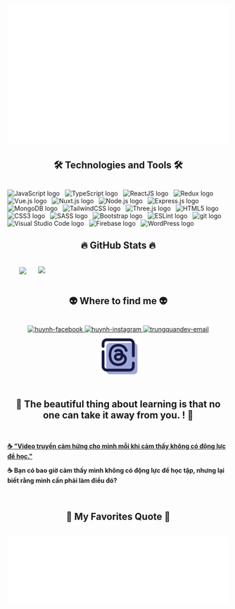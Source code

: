 <a href="#" target="_blank"> <img src="svg/trungquandev.svg" width="1200" alt="huynhdang_deptrai" /> </a> <h2 align="center">🛠 Technologies and Tools 🛠</h2> <br> <!-- https://simpleicons.org/ --> <span><img src="https://img.shields.io/badge/JavaScript-282C34?logo=javascript&logoColor=F7DF1E" alt="JavaScript logo" title="JavaScript" height="25" /></span> &nbsp; <span><img src="https://img.shields.io/badge/TypeScript-282C34?logo=typescript&logoColor=3178C6" alt="TypeScript logo" title="TypeScript" height="25" /></span> &nbsp; <span><img src="https://img.shields.io/badge/ReactJS-282C34?logo=react&logoColor=61DAFB" alt="ReactJS logo" title="ReactJS" height="25" /></span> &nbsp; <span><img src="https://img.shields.io/badge/Redux-282C34?logo=redux&logoColor=764ABC" alt="Redux logo" title="Redux" height="25" /></span> &nbsp; <span><img src="https://img.shields.io/badge/Vue.js-282C34?logo=vue.js&logoColor=4FC08D" alt="Vue.js logo" title="Vue.js" height="25" /></span> &nbsp; <span><img src="https://img.shields.io/badge/Nuxt.js-282C34?logo=nuxt.js&logoColor=4FC08D" alt="Nuxt.js logo" title="Nuxt.js" height="25" /></span> &nbsp; <span><img src="https://img.shields.io/badge/Node.js-282C34?logo=node.js&logoColor=00F200" alt="Node.js logo" title="Node.js" height="25" /></span> &nbsp; <span><img src="https://img.shields.io/badge/Express-282C34?logo=express&logoColor=FFFFFF" alt="Express.js logo" title="Express.js" height="25" /></span> &nbsp; <span><img src="https://img.shields.io/badge/MongoDB-282C34?logo=mongodb&logoColor=47A248" alt="MongoDB logo" title="MongoDB" height="25" /></span> &nbsp; <span><img src="https://img.shields.io/badge/Tailwind%20CSS-282C34?logo=tailwind-css&logoColor=38B2AC" alt="TailwindCSS logo" title="TailwindCSS" height="25" /></span> &nbsp; <span><img src="https://img.shields.io/badge/Three.js-282C34?logo=three.js&logoColor=FFFFFF" alt="Three.js logo" title="Three.js" height="25" /></span> &nbsp; <span><img src="https://img.shields.io/badge/HTML5-282C34?logo=html5&logoColor=E34F26" alt="HTML5 logo" title="HTML5" height="25" /></span> &nbsp; <span><img src="https://img.shields.io/badge/CSS3-282C34?logo=css3&logoColor=1572B6" alt="CSS3 logo" title="CSS3" height="25" /></span> &nbsp; <span><img src="https://img.shields.io/badge/Sass-282C34?logo=sass&logoColor=CC6699" alt="SASS logo" title="SASS" height="25" /></span> &nbsp; <span><img src="https://img.shields.io/badge/Bootstrap-282C34?logo=bootstrap&logoColor=7952B3" alt="Bootstrap logo" title="Bootstrap" height="25" /></span> &nbsp; <span><img src="https://img.shields.io/badge/ESLint-282C34?logo=eslint&logoColor=4B32C3" alt="ESLint logo" title="ESLint" height="25" /></span> &nbsp; <span><img src="https://img.shields.io/badge/git-282C34?logo=git&logoColor=F05032" alt="git logo" title="git" height="25" /></span> &nbsp; <span><img src="https://img.shields.io/badge/VS%20Code-282C34?logo=visual-studio-code&logoColor=007ACC" alt="Visual Studio Code logo" title="Visual Studio Code" height="25" /></span> &nbsp; <span><img src="https://img.shields.io/badge/Firebase-282C34?logo=firebase&logoColor=FFCA28" alt="Firebase logo" title="Firebase" height="25" /></span> &nbsp; <span><img src="https://img.shields.io/badge/WordPress-282C34?logo=wordPress&logoColor=21759B" alt="WordPress logo" title="WordPress" height="25" /></span> &nbsp; <br> <h2 align="center">🔥 GitHub Stats 🔥</h2> <!-- https://github.com/anuraghazra/github-readme-stats --> <br> <div align=center> <a href="#" title="huynhdangpy"> <img width="315" align="center" src="https://github-readme-stats.vercel.app/api/top-langs/?username=huynhdangpy&hide=c%23,powershell,Mathematica,Ruby,Objective-C,Objective-C%2b%2b,Cuda&title_color=61dafb&text_color=ffffff&icon_color=61dafb&bg_color=20232a&langs_count=8&layout=compact&border_color=61dafb&hide_border=true" /> </a> <a href="#" title="huynhdangpy"> <img align="right" width="434" src="https://github-readme-stats.vercel.app/api?username=huynhdangpy&show_icons=true&theme=react&border_color=61dafb&hide_border=true&rank_icon=github&include_all_commits=true" /> </a> </div> <br> <h2 align="center">👽 Where to find me 👽</h2> <br> <!-- https://icons8.com --> <div align="center"> <a href="https://www.facebook.com/profile.php?id=100028898333391" target="blank"> <img src="https://img.icons8.com/bubbles/100/000000/facebook-new.png" alt="huynh-facebook" /> </a> <!-- <a href="https://youtube.com/@trungquandev" target="blank"> <img src="https://img.icons8.com/bubbles/100/000000/youtube-squared.png" alt="trungquandev-youtube" /> </a> --> <!-- <a href="https://www.linkedin.com/in/trungquandev" target="blank"> <img src="https://img.icons8.com/bubbles/100/000000/linkedin.png" alt="trungquandev-linkedin" /> </a> --> <a href="https://www.instagram.com/hinh_kent/" target="blank"> <img src="https://img.icons8.com/bubbles/100/000000/instagram.png" alt="huynh-instagram" /> </a> <a href="conghuynhngt2004@gmail.com" target="top"> <img src="https://img.icons8.com/bubbles/100/000000/apple-mail.png" alt="trungquandev-email" /> </a> <a href="https://www.threads.net/?hl=vi" target="top"> <img src="images/icons8-threads-100.png" alt="trungquandev-email" /> </a> </div> <br> <h2 align="center">📖 The beautiful thing about learning is that no one can take it away from you. ! 📖</h2> <br> <p> <a href="https://www.youtube.com/watch?v=SoOmth8OUh4" target="_blank"> <strong>☕ "Video truyền cảm hứng cho mình mỗi khi cảm thấy không có động lực để học." </strong> </a> </p> <p><strong>☕ Bạn có bao giờ cảm thấy mình không có động lực để học tập, nhưng lại biết rằng mình cần phải làm điều đó?</strong></p> <!-- <p><strong>☕ Vì mỗi lần mở lớp online dạy trực tiếp này mình chỉ nhận số lượng rất ít bạn để đảm bảo chất lượng học, nên là các bạn quan tâm thì cứ thoải mái liên hệ với mình sớm để đăng ký giữ chỗ cho những lớp tiếp theo nha!</strong></p> <p> <strong>🔗 Video giới thiệu chi tiết: <a href="https://youtu.be/9M1ZeMip40k?si=AorUOYNnPL5Evr26" target="_blank">Demo & Review toàn bộ khóa Full Stack MERN Advanced | Học lập trình thực tế để đi làm | TrungQuanDev</a></strong> <br><br> <strong>🔗 Bài viết chi tiết trên blog: <a href="https://trungquandev.com/khoa-hoc-lap-trinh-mern-stack-100-du-an-thuc-te-chat-luong" target="_blank">Tự tin làm chủ kỹ năng lập trình Website với combo kiến thức MERN Stack Nâng Cao đầy đủ từ Front-end cho đến Back-end: ReactJS, NodeJS, ExpressJS, MongoDB...vv</a></strong> <br><br> <strong>🔗 Liên hệ với mình tại Facebook: <a href="https://www.facebook.com/trungquandev" target="_blank">https://www.facebook.com/trungquandev</a></strong> <br> <strong>📧 Hoặc Email: <a href="mailto:trungquandev.official@gmail.com" target="_top">trungquandev.official@gmail.com</a></strong> </p> <a href="https://youtube.com/@trungquandev" target="_blank"> <img src="images/ytb-lo-trinh-hoc-lap-trinh-web-va-gioi-thieu-kenh-trungquandev-mot-lap-trinh-vien.png" width="1200" alt="trungquandev-mot-lap-trinh-vien" /> </a> --> <br> <h2 align="center">📑 My Favorites Quote 📑</h2> <br> <a href="#" target="_blank"> <img src="svg/trungquandev-quotes.svg" width="846" height="150" alt="trungquandev-mot-lap-trinh-vien-mern-stack-advanced" /> </a>
